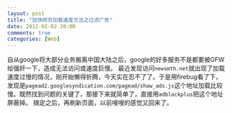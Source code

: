 ```yaml
---
layout: post
title: "加快网页加载速度方法之过滤广告"
date: 2012-02-02 20:00
comments: true
categories: [Web]
---
```

自从google将大部分业务搬离中国大陆之后，google的好多服务不是都要被GFW给强奸一下，造成无法访问或速度巨慢。
最近发现访问`newsmth.net`就出现了加载速度过慢的情况，刚开始懒得折腾，今天实在忍不了了。于是用firebug看了下，发现是`pagead2.googlesyndication.com/pagead/show_ads.js`这个地址加载比较慢。既然找到问题的关键了，那接下来就简单了，直接用`adblockplus`把这个地址屏蔽掉。
搞定之后，再刷新页面，以前嗖嗖的感觉又回来了。
